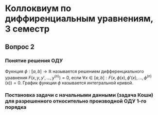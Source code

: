 # Коллоквиум по диффиренциальным уравнениям, 3 семестр

## Вопрос 2

### Понятие решения ОДУ

Фукнция $\phi: [a, b] \rightarrow \mathbb{R}$ называется решением дифференциального уравнения $F(x, y, y', \dots, y^{(n)}) = 0$, если $\forall x \in [a, b]: F(x, \phi(x), \phi'(x), \dots, \phi^{(n)}(x)) = 0$. График функции $\phi$ называется интегральной кривой.

### Постановка задачи с начальными данными (задача Коши) для разрешенного относительно производной ОДУ 1-го порядка

